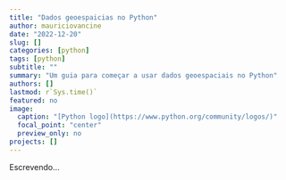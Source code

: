 ```yaml
---
title: "Dados geoespaicias no Python"
author: mauriciovancine
date: "2022-12-20"
slug: []
categories: [python]
tags: [python]
subtitle: ""
summary: "Um guia para começar a usar dados geoespaciais no Python"
authors: []
lastmod: r`Sys.time()`
featured: no
image: 
  caption: "[Python logo](https://www.python.org/community/logos/)"
  focal_point: "center"
  preview_only: no
projects: []
---
```


Escrevendo...
